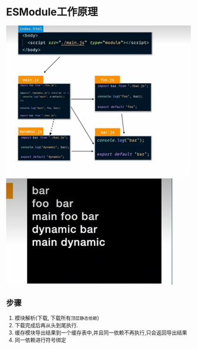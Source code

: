 # ESModule工作原理
![在这里插入图片描述](../../public/杂记/7.png)
![在这里插入图片描述](../../public/杂记/8.png)

## 步骤
1. 模块解析(下载, 下载所有``顶层静态依赖``)
2. 下载完成后再从头到尾执行.
3. 缓存模块导出结果到一个缓存表中,并且同一依赖不再执行,只会返回导出结果
4. 同一依赖进行符号绑定
